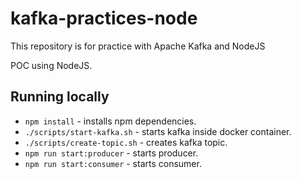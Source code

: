 # kafka-practices-node
This repository is for practice with Apache Kafka and NodeJS

POC using NodeJS.

## Running locally

* `npm install` - installs npm dependencies.
* `./scripts/start-kafka.sh` - starts kafka inside docker container.
* `./scripts/create-topic.sh` - creates kafka topic.
* `npm run start:producer` - starts producer.
* `npm run start:consumer` - starts consumer.
